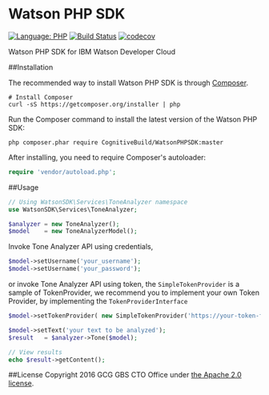 # Watson PHP SDK

[![Language: PHP](https://img.shields.io/badge/php->=5.6-orange.svg?style=flat)](http://php.net/)
[![Build Status](https://travis-ci.org/mihui/WatsonPHPSDK.svg?branch=master)](https://travis-ci.org/mihui/WatsonPHPSDK)
[![codecov](https://codecov.io/gh/mihui/WatsonPHPSDK/branch/master/graph/badge.svg)](https://codecov.io/gh/mihui/WatsonPHPSDK)



Watson PHP SDK for IBM Watson Developer Cloud

##Installation

The recommended way to install Watson PHP SDK is through [Composer](http://getcomposer.org).

```shell
# Install Composer
curl -sS https://getcomposer.org/installer | php
```

Run the Composer command to install the latest version of the Watson PHP SDK:

```shell
php composer.phar require CognitiveBuild/WatsonPHPSDK:master
```

After installing, you need to require Composer's autoloader:

```php
require 'vendor/autoload.php';
```

##Usage

```php
// Using WatsonSDK\Services\ToneAnalyzer namespace
use WatsonSDK\Services\ToneAnalyzer;

$analyzer = new ToneAnalyzer();
$model    = new ToneAnalyzerModel();
```

Invoke Tone Analyzer API using credentials, 
```php
$model->setUsername('your_username');
$model->setUsername('your_password');
```

or invoke Tone Analyzer API using token, the `SimpleTokenProvider` is a sample of TokenProvider, we recommend you to implement your own Token Provider, by implementing the `TokenProviderInterface`
```php
$model->setTokenProvider( new SimpleTokenProvider('https://your-token-factory-url') );
```

```php
$model->setText('your text to be analyzed');
$result   = $analyzer->Tone($model);

// View results
echo $result->getContent();
```

##License
Copyright 2016 GCG GBS CTO Office under [the Apache 2.0 license](LICENSE).
